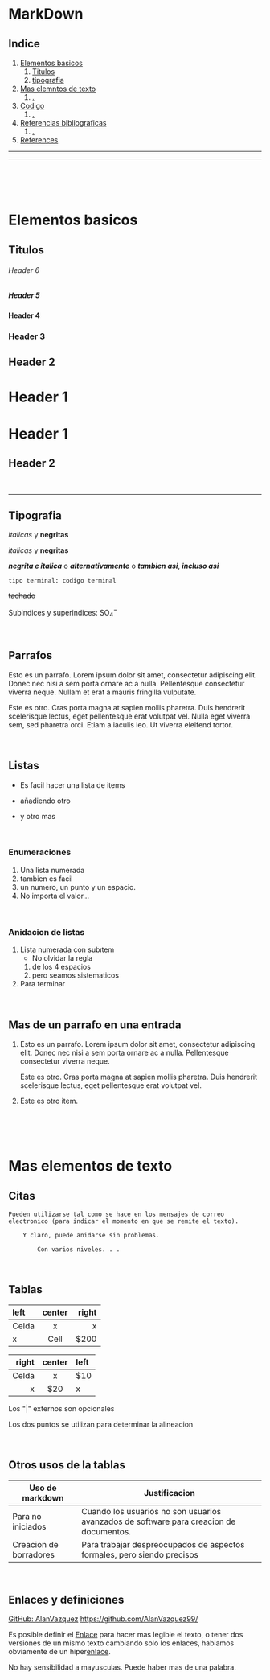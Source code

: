 MarkDown
===
Indice
---
1. [Elementos basicos](#Elementos%20basicos)
    1. [Titulos](#Titulos)
    1. [tipografia](#Tipografia)
1. [Mas elemntos de texto](#)
    1. [.](#)
1. [Codigo](#)
    1. [.](#)
1. [Referencias bibliograficas](#)
    1. [.](#)
1. [References](#)
___
___
<br><br><br>

# Elementos basicos
## Titulos

###### Header 6
##### Header 5
#### Header 4
### Header 3
## Header 2
# Header 1
Header 1 
======== 
Header 2
--------
<br>

___
## Tipografia
_italicas_ y __negritas__

*italicas* y **negritas**

**_negrita e italica_** o __*alternativamente*__ o ***tambien asi***, ___incluso asi___

`tipo terminal: codigo terminal`

~~tachado~~

Subindices y superindices: SO<sub>4</sub><sup>=</sup>

<br>

## Parrafos
Esto es un parrafo. Lorem ipsum dolor sit amet, consectetur
adipiscing elit. Donec nec nisi a sem porta ornare ac a nulla.
Pellentesque consectetur viverra neque. Nullam et erat a mauris
fringilla vulputate.

Este es otro. Cras porta magna at sapien mollis pharetra. Duis
hendrerit scelerisque lectus, eget pellentesque erat volutpat vel.
Nulla eget viverra sem, sed pharetra orci. Etiam a iaculis leo. Ut
viverra eleifend tortor.

<br>

## Listas
* Es facil hacer una lista de items
- añadiendo otro
+ y otro mas

<br>

### Enumeraciones
1. Una lista numerada
2. tambien es facil
3. un numero, un punto y un espacio.
1. No importa el valor...

<br>

### Anidacion de listas
1. Lista numerada con subıtem
    * No olvidar la regla
    1. de los 4 espacios
    1. pero seamos sistematicos
2. Para terminar

<br>

## Mas de un parrafo en una entrada

1. Esto es un parrafo. Lorem ipsum dolor sit amet, consectetur adipiscing elit. Donec nec nisi a sem porta ornare ac a nulla.
Pellentesque consectetur viverra neque.
    
    Este es otro. Cras porta magna at sapien mollis pharetra.
Duis hendrerit scelerisque lectus, eget pellentesque erat volutpat vel.

2. Este es otro item.

<br><br><br>


# Mas elementos de texto
## Citas

    Pueden utilizarse tal como se hace en los mensajes de correo electronico (para indicar el momento en que se remite el texto).

        Y claro, puede anidarse sin problemas.

            Con varios niveles. . .

<br>

## Tablas

| left  | center | right |
| :---  | :----: | ----: |
| Celda | x      | x     |
| x     | Cell   | $200  |


right  | center | left
-----: | :----: | :----
Celda  | x  	| $10  
x      | $20    | x

Los "|" externos son opcionales

Los dos puntos se utilizan para determinar la alineacion

<br>

## Otros usos de la tablas
| Uso de markdown | Justificacion |
| --------------- | ------------- |
Para no iniciados | Cuando los usuarios no son usuarios avanzados de software para creacion de documentos. 
Creacion de borradores | Para trabajar despreocupados de aspectos formales, pero siendo precisos

<br>

## Enlaces y definiciones
[GitHub: AlanVazquez](https://github.com/AlanVazquez99/ "Comentario sobre el enlace")
<https://github.com/AlanVazquez99/>
 
Es posible definir el [Enlace] para hacer mas legible el texto, o tener dos versiones de un mismo texto cambiando solo los enlaces, hablamos obviamente de un hiper[enlace].

No hay sensibilidad a mayusculas. Puede haber mas de una palabra.

[enlace]: http://es.wikipedia.org/wiki/Hiperenlace "Hiperenlace"

<br>
